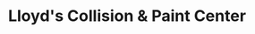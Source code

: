 ---
title: "Lloyd's Collision & Paint Center"
url: /lakeside/lloyds-collision-und-paint-center/
shop: Autowerkstatt
---